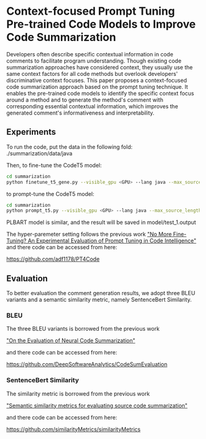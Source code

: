 # Context-focused Prompt Tuning Pre-trained Code Models to Improve Code Summarization

Developers often describe specific contextual information in code comments to facilitate program understanding. Though existing code summarization approaches have considered context, they usually use the same context factors for all code methods but overlook developers' discriminative context focuses. This paper proposes a context-focused code summarization approach based on the prompt tuning technique. It enables the pre-trained code models to identify the specific context focus around a method and to generate the method's comment with corresponding essential contextual information, which improves the generated comment's informativeness and interpretability. 

## Experiments

To run the code, put the data in the following fold: ./summarization/data/java

Then, to fine-tune the CodeT5 model:
```bash
cd summarization
python finetune_t5_gene.py --visible_gpu <GPU> --lang java --max_source_length 256 --max_target_length 64 --log_name=../java.log --do_train --do_eval --do_test
```

to prompt-tune the CodeT5 model:
```bash
cd summarization
python prompt_t5.py --visible_gpu <GPU> --lang java --max_source_length 256 --max_target_length 64 --log_name=../java.log --do_train --do_eval --do_test
```
PLBART model is similar, and the result will be saved in model/test_1.output

The hyper-paremeter setting follows the previous work ["No More Fine-Tuning? An Experimental Evaluation of Prompt Tuning in Code Intelligence"](https://arxiv.org/abs/2207.11680)
and there code can be accessed from here:

https://github.com/adf1178/PT4Code


## Evaluation

To better evaluation the comment generation results, we adopt three BLEU variants and a semantic similarity metric, namely SentenceBert Similarity.

### BLEU

The three BLEU variants is borrowed from the previous work

["On the Evaluation of Neural Code Summarization"](https://arxiv.org/abs/2107.07112) 

and there code can be accessed from here: 

https://github.com/DeepSoftwareAnalytics/CodeSumEvaluation

### SentenceBert Similarity

The similarity metric is borrowed from the previous work  

["Semantic similarity metrics for evaluating source code summarization"](https://dl.acm.org/doi/abs/10.1145/3524610.3527909) 

and there code can be accessed from here:

https://github.com/similarityMetrics/similarityMetrics
